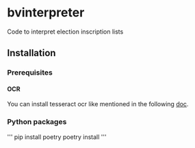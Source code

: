 # bvinterpreter

Code to interpret election inscription lists

## Installation

### Prerequisites

#### OCR

You can install tesseract ocr like mentioned in the following [doc](https://tesseract-ocr.github.io/tessdoc/).

### Python packages

'''
pip install poetry
poetry install
'''
